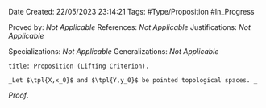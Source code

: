 <div class="topSpace"></div>

Date Created: 22/05/2023 23:14:21
Tags: #Type/Proposition #In_Progress

Proved by: _Not Applicable_
References: _Not Applicable_
Justifications: _Not Applicable_

Specializations: _Not Applicable_
Generalizations: _Not Applicable_

``` ad-Proposition
title: Proposition (Lifting Criterion).

_Let $\tpl{X,x_0}$ and $\tpl{Y,y_0}$ be pointed topological spaces. _

```

_Proof_. 
